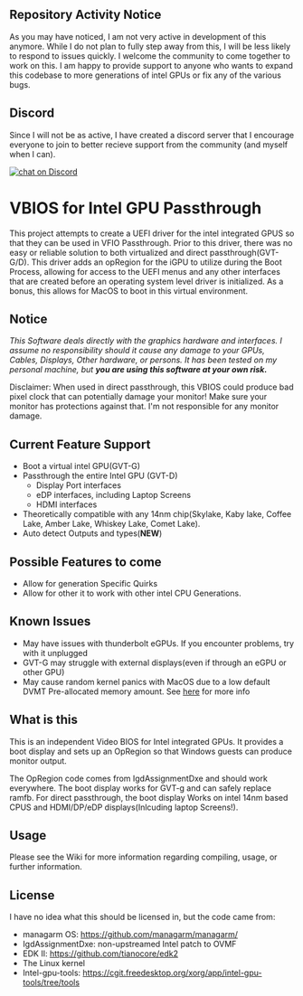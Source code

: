 ## Repository Activity Notice
As you may have noticed, I am not very active in development of this anymore. While I do not plan to fully step away from this, I will be less likely to respond to issues quickly. I welcome the community to come together to work on this. I am happy to provide support to anyone who wants to expand this codebase to more generations of intel GPUs or fix any of the various bugs. 

## Discord
Since I will not be as active, I have created a discord server that I encourage everyone to join to better recieve support from the community (and myself when I can).

<a href="https://discord.gg/pZyzrfCYrJ">
<img src="https://img.shields.io/discord/925800342598340660?logo=discord&label=Discord&style=for-the-badge&color=228B22"
 alt="chat on Discord"></a>

# VBIOS for Intel GPU Passthrough

This project attempts to create a UEFI driver for the intel integrated GPUS so that they can be used in VFIO Passthrough. Prior to this driver, there was no easy or reliable solution to both virtualized and direct passthrough(GVT-G/D). This driver adds an opRegion for the iGPU to utilize during the Boot Process, allowing for access to the UEFI menus and any other interfaces that are created before an operating system level driver is initialized. As a bonus, this allows for MacOS to boot in this virtual environment.

## Notice

*This Software deals directly with the graphics hardware and interfaces. I assume no responsibility should it cause any damage to your GPUs, Cables, Displays, Other hardware, or persons. It has been tested on my personal machine, but **you are using this software at your own risk.***

Disclaimer: When used in direct passthrough, this VBIOS could produce bad pixel clock that can potentially damage your monitor! Make sure your monitor has protections against that. I'm not responsible for any monitor damage.

## Current Feature Support

* Boot a virtual intel GPU(GVT-G)
* Passthrough the entire Intel GPU (GVT-D)
  * Display Port interfaces
  * eDP interfaces, including Laptop Screens
  * HDMI interfaces
* Theoretically compatible with any 14nm chip(Skylake, Kaby lake, Coffee Lake, Amber Lake, Whiskey Lake, Comet Lake).
* Auto detect Outputs and types(**NEW**)

## Possible Features to come

* Allow for generation Specific Quirks
* Allow for other it to work with other intel CPU Generations.

## Known Issues

* May have issues with thunderbolt eGPUs. If you encounter problems, try with it unplugged
* GVT-G may struggle with external displays(even if through an eGPU or other GPU)
* May cause random kernel panics with MacOS due to a low default DVMT Pre-allocated memory amount. See [here](https://github.com/patmagauran/i915ovmfPkg/wiki/DVMT-Pre-Alloc---Stolen-Memory-Issues) for more info

## What is this

This is an independent Video BIOS for Intel integrated GPUs. It provides a boot display and sets up an OpRegion so that Windows guests can produce monitor output.

The OpRegion code comes from IgdAssignmentDxe and should work everywhere. The boot display works for GVT-g and can safely replace ramfb. For direct passthrough, the boot display Works on intel 14nm based CPUS and HDMI/DP/eDP displays(Inlcuding laptop Screens!).

## Usage

Please see the Wiki for more information regarding compiling, usage, or further information.

## License

I have no idea what this should be licensed in, but the code came from:

- managarm OS: https://github.com/managarm/managarm/
- IgdAssignmentDxe: non-upstreamed Intel patch to OVMF
- EDK II: https://github.com/tianocore/edk2
- The Linux kernel
- Intel-gpu-tools: https://cgit.freedesktop.org/xorg/app/intel-gpu-tools/tree/tools
